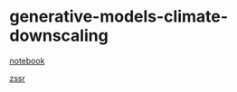 # generative-models-climate-downscaling

[notebook](https://colab.research.google.com/drive/12Bq3f4Qsnf3yFBS9lFsQ21_wbjx6Nnwd#scrollTo=c25e4c74-8e49-406c-8e08-cc9eb29a89ef)

[zssr](https://colab.research.google.com/drive/1RDszO9TXlty_A8VBEBeVE5KqZ19AH8Mm?authuser=1#scrollTo=6uF9VNJkU6hy)
